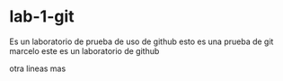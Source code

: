 # lab-1-git
Es un laboratorio de prueba de uso de github
esto es una prueba de git
marcelo este es un laboratorio de github

otra lineas mas
